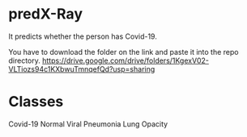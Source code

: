 # predX-Ray
It predicts whether the person has Covid-19.

You have to download the folder on the link and paste it into the repo directory.
https://drive.google.com/drive/folders/1KgexV02-VLTiozs94c1KXbwuTmnqefQd?usp=sharing
# Classes
Covid-19
Normal
Viral Pneumonia
Lung Opacity
